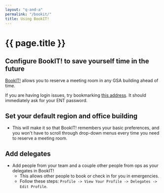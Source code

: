 ```yaml
---
layout: "q-and-a"
permalink: "/bookit/"
title: Using BookIT!
---
```

# {{ page.title }}

## Configure BookIT! to save yourself time in the future

[BookIT!](https://bookit.gsa.gov) allows you to reserve a meeting room in any GSA building ahead of time.

If you are having login issues, try bookmarking [this address](https://bookit.gsa.gov/mobile/auth/spnego/spnegoLogin.jsp). It should immediately ask for your ENT password.

## Set your default region and office building
* This will make it so that BookIT! remembers your basic preferences, and you won't have to scroll through drop-down menus every time you need to reserve a meeting room.

## Add delegates
* Add people from your team and a couple other people from ops as your delegates in BookIT!
  * This allows other people to book or check in for you in emergencies.
  * Follow these steps: `Profile -> View Your Profile -> Delegates -> Edit Profile`.

